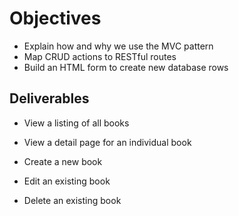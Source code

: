 # Objectives
- Explain how and why we use the MVC pattern
- Map CRUD actions to RESTful routes
- Build an HTML form to create new database rows

## Deliverables
- View a listing of all books

- View a detail page for an individual book

- Create a new book

- Edit an existing book

- Delete an existing book